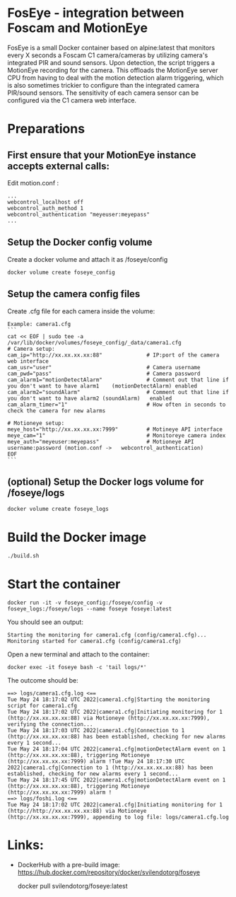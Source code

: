 # FosEye - integration between Foscam and MotionEye
FosEye is a small Docker container based on alpine:latest that monitors every X seconds a Foscam C1 camera/cameras by utilizing camera's integrated PIR and sound sensors. Upon detection, the script triggers a MotionEye recording for the camera. This offloads the MotionEye server CPU from having to deal with the motion detection alarm triggering, which is also sometimes trickier to configure than the integrated camera PIR/sound sensors. The sensitivity of each camera sensor can be configured via the C1 camera web interface.

# Preparations

## First ensure that your MotionEye instance accepts external calls:
Edit motion.conf :
```
...
webcontrol_localhost off
webcontrol_auth_method 1
webcontrol_authentication "meyeuser:meyepass"
...
```
## Setup the Docker config volume
Create a docker volume and attach it as /foseye/config

    docker volume create foseye_config


## Setup the camera config files
Create .cfg file for each camera inside the volume:

    Example: camera1.cfg
    ```
    cat << EOF | sudo tee -a /var/lib/docker/volumes/foseye_config/_data/camera1.cfg
    # Camera setup:
    cam_ip="http://xx.xx.xx.xx:88"	            # IP:port of the camera web interface
    cam_usr="user"			 	                # Camera username
    cam_pwd="pass"		 	                    # Camera password
    cam_alarm1="motionDetectAlarm"              # Comment out that line if you don't want to have alarm1    (motionDetectAlarm) enabled
    cam_alarm2="soundAlarm"                     # Comment out that line if you don't want to have alarm2 (soundAlarm)   enabled
    cam_alarm_timer="1"                         # How often in seconds to check the camera for new alarms

    # Motioneye setup:
    meye_host="http://xx.xx.xx.xx:7999"		    # Motineye API interface
    meye_cam="1"			                    # Monitoreye camera index
    meye_auth="meyeuser:meyepass"	            # Motioneye API username:password (motion.conf ->   webcontrol_authentication)
    EOF
    ```

## (optional) Setup the Docker logs volume for /foseye/logs
    docker volume create foseye_logs


# Build the Docker image
    ./build.sh

# Start the container
    docker run -it -v foseye_config:/foseye/config -v foseye_logs:/foseye/logs --name foseye foseye:latest

You should see an output:
```
Starting the monitoring for camera1.cfg (config/camera1.cfg)...
Monitoring started for camera1.cfg (config/camera1.cfg)
```

Open a new terminal and attach to the container:

    docker exec -it foseye bash -c 'tail logs/*'

The outcome should be:
```
==> logs/camera1.cfg.log <==
Tue May 24 18:17:02 UTC 2022|camera1.cfg|Starting the monitoring script for camera1.cfg
Tue May 24 18:17:02 UTC 2022|camera1.cfg|Initiating monitoring for 1 (http://xx.xx.xx.xx:88) via Motioneye (http://xx.xx.xx.xx:7999), verifying the connection...
Tue May 24 18:17:03 UTC 2022|camera1.cfg|Connection to 1 (http://xx.xx.xx.xx:88) has been established, checking for new alarms every 1 second...
Tue May 24 18:17:04 UTC 2022|camera1.cfg|motionDetectAlarm event on 1 (http://xx.xx.xx.xx:88), triggering Motioneye (http://xx.xx.xx.xx:7999) alarm !Tue May 24 18:17:30 UTC 2022|camera1.cfg|Connection to 1 (http://xx.xx.xx.xx:88) has been established, checking for new alarms every 1 second...
Tue May 24 18:17:45 UTC 2022|camera1.cfg|motionDetectAlarm event on 1 (http://xx.xx.xx.xx:88), triggering Motioneye (http://xx.xx.xx.xx:7999) alarm !
==> logs/foshi.log <==
Tue May 24 18:17:02 UTC 2022|camera1.cfg|Initiating monitoring for 1 (http://http://xx.xx.xx.xx:88) via Motioneye (http://xx.xx.xx.xx:7999), appending to log file: logs/camera1.cfg.log
```

# Links:
* DockerHub with a pre-build image: https://hub.docker.com/repository/docker/svilendotorg/foseye

    docker pull svilendotorg/foseye:latest
